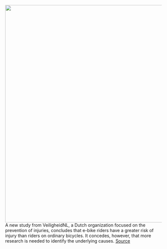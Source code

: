 <img src='https://cdn.vox-cdn.com/thumbor/WJ47-MhOK6E6w1k0gVoA1l5rJp4=/0x0:1716x1200/1200x800/filters:focal(260x486:534x760)/cdn.vox-cdn.com/uploads/chorus_image/image/70743748/risk_groups.0.jpg' width='700px' /><br/>
A new study from VeiligheidNL, a Dutch organization focused on the prevention of injuries, concludes that e-bike riders have a greater risk of injury than riders on ordinary bicycles. It concedes, however, that more research is needed to identify the underlying causes.
<a href='https://www.theverge.com/2022/4/13/23023361/e-bike-injuries-increased-risk-netherlands'> Source <a/>